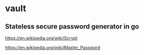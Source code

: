 # vault
## Stateless secure password generator in go

 https://en.wikipedia.org/wiki/Scrypt

 https://en.wikipedia.org/wiki/Master_Password

